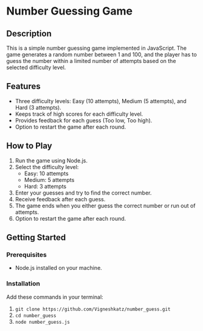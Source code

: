 # Number Guessing Game

## Description
This is a simple number guessing game implemented in JavaScript. The game generates a random number between 1 and 100, and the player has to guess the number within a limited number of attempts based on the selected difficulty level.

## Features
- Three difficulty levels: Easy (10 attempts), Medium (5 attempts), and Hard (3 attempts).
- Keeps track of high scores for each difficulty level.
- Provides feedback for each guess (Too low, Too high).
- Option to restart the game after each round.

## How to Play
1. Run the game using Node.js.
2. Select the difficulty level:
    - Easy: 10 attempts
    - Medium: 5 attempts
    - Hard: 3 attempts
3. Enter your guesses and try to find the correct number.
4. Receive feedback after each guess.
5. The game ends when you either guess the correct number or run out of attempts.
6. Option to restart the game after each round.

## Getting Started

### Prerequisites
- Node.js installed on your machine.

### Installation
Add these commands in your terminal:
1. `git clone https://github.com/Vigneshkatz/number_guess.git`
2. `cd number_guess`
3. `node number_guess.js`